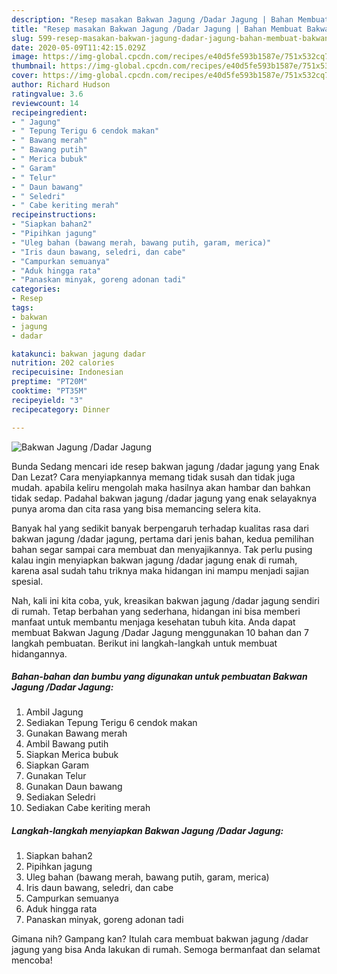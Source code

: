 ```yaml
---
description: "Resep masakan Bakwan Jagung /Dadar Jagung | Bahan Membuat Bakwan Jagung /Dadar Jagung Yang Lezat"
title: "Resep masakan Bakwan Jagung /Dadar Jagung | Bahan Membuat Bakwan Jagung /Dadar Jagung Yang Lezat"
slug: 599-resep-masakan-bakwan-jagung-dadar-jagung-bahan-membuat-bakwan-jagung-dadar-jagung-yang-lezat
date: 2020-05-09T11:42:15.029Z
image: https://img-global.cpcdn.com/recipes/e40d5fe593b1587e/751x532cq70/bakwan-jagung-dadar-jagung-foto-resep-utama.jpg
thumbnail: https://img-global.cpcdn.com/recipes/e40d5fe593b1587e/751x532cq70/bakwan-jagung-dadar-jagung-foto-resep-utama.jpg
cover: https://img-global.cpcdn.com/recipes/e40d5fe593b1587e/751x532cq70/bakwan-jagung-dadar-jagung-foto-resep-utama.jpg
author: Richard Hudson
ratingvalue: 3.6
reviewcount: 14
recipeingredient:
- " Jagung"
- " Tepung Terigu 6 cendok makan"
- " Bawang merah"
- " Bawang putih"
- " Merica bubuk"
- " Garam"
- " Telur"
- " Daun bawang"
- " Seledri"
- " Cabe keriting merah"
recipeinstructions:
- "Siapkan bahan2"
- "Pipihkan jagung"
- "Uleg bahan (bawang merah, bawang putih, garam, merica)"
- "Iris daun bawang, seledri, dan cabe"
- "Campurkan semuanya"
- "Aduk hingga rata"
- "Panaskan minyak, goreng adonan tadi"
categories:
- Resep
tags:
- bakwan
- jagung
- dadar

katakunci: bakwan jagung dadar 
nutrition: 202 calories
recipecuisine: Indonesian
preptime: "PT20M"
cooktime: "PT35M"
recipeyield: "3"
recipecategory: Dinner

---
```



![Bakwan Jagung /Dadar Jagung](https://img-global.cpcdn.com/recipes/e40d5fe593b1587e/751x532cq70/bakwan-jagung-dadar-jagung-foto-resep-utama.jpg)

Bunda Sedang mencari ide resep bakwan jagung /dadar jagung yang Enak Dan Lezat? Cara menyiapkannya memang tidak susah dan tidak juga mudah. apabila keliru mengolah maka hasilnya akan hambar dan bahkan tidak sedap. Padahal bakwan jagung /dadar jagung yang enak selayaknya punya aroma dan cita rasa yang bisa memancing selera kita.



Banyak hal yang sedikit banyak berpengaruh terhadap kualitas rasa dari bakwan jagung /dadar jagung, pertama dari jenis bahan, kedua pemilihan bahan segar sampai cara membuat dan menyajikannya. Tak perlu pusing kalau ingin menyiapkan bakwan jagung /dadar jagung enak di rumah, karena asal sudah tahu triknya maka hidangan ini mampu menjadi sajian spesial.


Nah, kali ini kita coba, yuk, kreasikan bakwan jagung /dadar jagung sendiri di rumah. Tetap berbahan yang sederhana, hidangan ini bisa memberi manfaat untuk membantu menjaga kesehatan tubuh kita. Anda dapat membuat Bakwan Jagung /Dadar Jagung menggunakan 10 bahan dan 7 langkah pembuatan. Berikut ini langkah-langkah untuk membuat hidangannya.

<!--inarticleads1-->

##### Bahan-bahan dan bumbu yang digunakan untuk pembuatan Bakwan Jagung /Dadar Jagung:

1. Ambil  Jagung
1. Sediakan  Tepung Terigu 6 cendok makan
1. Gunakan  Bawang merah
1. Ambil  Bawang putih
1. Siapkan  Merica bubuk
1. Siapkan  Garam
1. Gunakan  Telur
1. Gunakan  Daun bawang
1. Sediakan  Seledri
1. Sediakan  Cabe keriting merah




<!--inarticleads2-->

##### Langkah-langkah menyiapkan Bakwan Jagung /Dadar Jagung:

1. Siapkan bahan2
1. Pipihkan jagung
1. Uleg bahan (bawang merah, bawang putih, garam, merica)
1. Iris daun bawang, seledri, dan cabe
1. Campurkan semuanya
1. Aduk hingga rata
1. Panaskan minyak, goreng adonan tadi




Gimana nih? Gampang kan? Itulah cara membuat bakwan jagung /dadar jagung yang bisa Anda lakukan di rumah. Semoga bermanfaat dan selamat mencoba!
